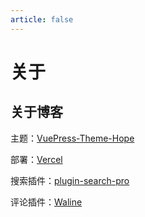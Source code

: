```yaml
---
article: false
---
```


# 关于

[//]: # (## 关于我)

[//]: # ()
[//]: # (熬夜协会常任理事)

[//]: # ()
[//]: # (专注减肥协会会长)

[//]: # ()
[//]: # (退堂鼓一级表演艺术家)

## 关于博客

主题：[VuePress-Theme-Hope](https://theme-hope.vuejs.press/zh/)

部署：[Vercel](http://vercel.com/)

[//]: # (搜索插件：[Algolia]&#40;https://crawler.algolia.com/admin/crawlers&#41;)

搜索插件：[plugin-search-pro](https://plugin-search-pro.vuejs.press/zh/)

评论插件：[Waline](https://waline.js.org/)